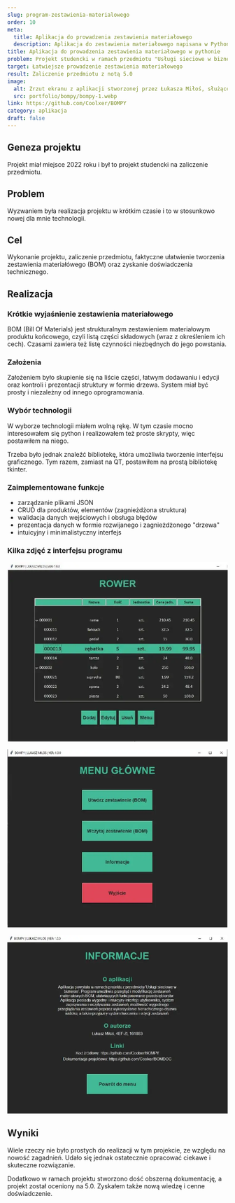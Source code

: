```yaml
---
slug: program-zestawienia-materialowego
order: 10
meta:
  title: Aplikacja do prowadzenia zestawienia materiałowego
  description: Aplikacja do zestawienia materiałowego napisana w Pythonie z użyciem Tkinter, ułatwia organizację i zarządzanie zasobami
title: Aplikacja do prowadzenia zestawienia materiałowego w pythonie
problem: Projekt studencki w ramach przedmiotu "Usługi sieciowe w biznesie"
target: Łatwiejsze prowadzenie zestawienia materiałowego
result: Zaliczenie przedmiotu z notą 5.0
image:
  alt: Zrzut ekranu z aplikacji stworzonej przez Łukasza Miłoś, służącej do prowadzenia zestawienia materiałowego
  src: portfolio/bompy/bompy-1.webp
link: https://github.com/Coolxer/BOMPY
category: aplikacja
draft: false
---
```


## Geneza projektu

Projekt miał miejsce 2022 roku i był to projekt studencki na zaliczenie przedmiotu.

## Problem

Wyzwaniem była realizacja projektu w krótkim czasie i to w stosunkowo nowej dla mnie technologii.

## Cel

Wykonanie projektu, zaliczenie przedmiotu, faktyczne ułatwienie tworzenia zestawienia materiałówego (BOM) oraz zyskanie doświadczenia technicznego.

## Realizacja

### Krótkie wyjaśnienie zestawienia materiałowego

BOM (Bill Of Materials) jest strukturalnym zestawieniem materiałowym produktu końcowego, czyli listą części składowych (wraz z określeniem ich cech). Czasami zawiera też listę czynności niezbędnych do jego powstania.

### Założenia

Założeniem było skupienie się na liście części, łatwym dodawaniu i edycji oraz kontroli i prezentacji struktury w formie drzewa. System miał być prosty i niezależny od innego oprogramowania.

### Wybór technologii

W wyborze technologii miałem wolną rękę. W tym czasie mocno interesowałem się python i realizowałem też proste skrypty, więc postawiłem na niego.

Trzeba było jednak znaleźć bibliotekę, która umożliwia tworzenie interfejsu graficznego. Tym razem, zamiast na QT, postawiłem na prostą bibliotekę tkinter.

### Zaimplementowane funkcje

- zarządzanie plikami JSON
- CRUD dla produktów, elementów (zagnieżdżona struktura)
- walidacja danych wejściowych i obsługa błędów
- prezentacja danych w formie rozwijanego i zagnieżdżonego "drzewa"
- intuicyjny i minimalistyczny interfejs

### Kilka zdjęć z interfejsu programu

![Widok drzewa w aplikacji bompy do zarządzania zestawieniami materiałowymi](../../assets/images/portfolio/bompy/bompy-1.webp)

![Widok menu w aplikacji bompy do zarządzania zestawieniami materiałowymi](../../assets/images/portfolio/bompy/bompy-2.webp)

![Ekran informacyjny aplikacji bompy do zarządzania zestawieniami materiałowymi](../../assets/images/portfolio/bompy/bompy-3.webp)

## Wyniki

Wiele rzeczy nie było prostych do realizacji w tym projekcie, ze względu na nowość zagadnień. Udało się jednak ostatecznie opracować ciekawe i skuteczne rozwiązanie.

Dodatkowo w ramach projektu stworzono dość obszerną dokumentację, a projekt został oceniony na 5.0. Zyskałem także nową wiedzę i cenne doświadczenie.
